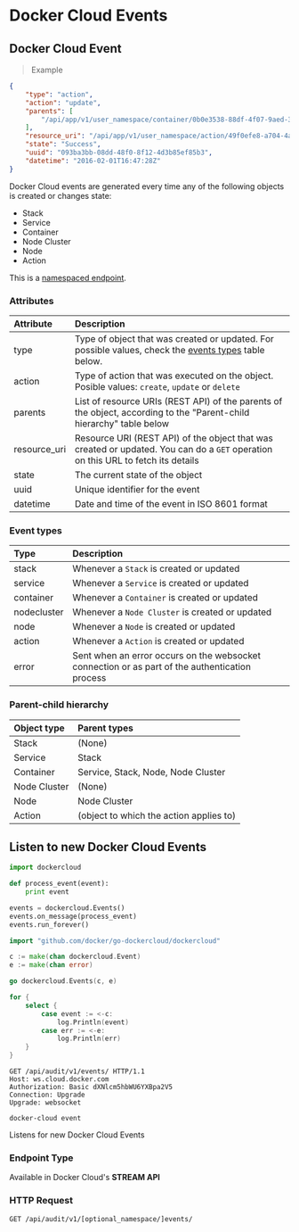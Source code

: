 # Docker Cloud Events

## Docker Cloud Event

> Example

```json
{
	"type": "action",
	"action": "update",
	"parents": [
		"/api/app/v1/user_namespace/container/0b0e3538-88df-4f07-9aed-3a3cc4175076/"
	],
	"resource_uri": "/api/app/v1/user_namespace/action/49f0efe8-a704-4a10-b02f-f96344fabadd/",
	"state": "Success",
	"uuid": "093ba3bb-08dd-48f0-8f12-4d3b85ef85b3",
	"datetime": "2016-02-01T16:47:28Z"
}
```

Docker Cloud events are generated every time any of the following objects is created or changes state:

* Stack
* Service
* Container
* Node Cluster
* Node
* Action

This is a [namespaced endpoint](#namespaced-endpoints).

### Attributes

| Attribute    | Description                                                                                                                      |
|:-------------|:---------------------------------------------------------------------------------------------------------------------------------|
| type         | Type of object that was created or updated. For possible values, check the [events types](#event-types) table below.              |
| action       | Type of action that was executed on the object. Posible values: `create`, `update` or `delete`                                   |
| parents      | List of resource URIs (REST API) of the parents of the object, according to the "Parent-child hierarchy" table below             |
| resource_uri | Resource URI (REST API) of the object that was created or updated. You can do a `GET` operation on this URL to fetch its details |
| state        | The current state of the object                                                                                                  |
| uuid         | Unique identifier for the event                                                                                                  |
| datetime     | Date and time of the event in ISO 8601 format                                                                                    |


### Event types

| Type        | Description                                                                                    |
|:------------|:-----------------------------------------------------------------------------------------------|
| stack       | Whenever a `Stack` is created or updated                                                       |
| service     | Whenever a `Service` is created or updated                                                     |
| container   | Whenever a `Container` is created or updated                                                   |
| nodecluster | Whenever a `Node Cluster` is created or updated                                                |
| node        | Whenever a `Node` is created or updated                                                        |
| action      | Whenever a `Action` is created or updated                                                      |
| error       | Sent when an error occurs on the websocket connection or as part of the authentication process |


### Parent-child hierarchy

| Object type  | Parent types                            |
|:-------------|:----------------------------------------|
| Stack        | (None)                                  |
| Service      | Stack                                   |
| Container    | Service, Stack, Node, Node Cluster      |
| Node Cluster | (None)                                  |
| Node         | Node Cluster                            |
| Action       | (object to which the action applies to) |


## Listen to new Docker Cloud Events

```python
import dockercloud

def process_event(event):
    print event

events = dockercloud.Events()
events.on_message(process_event)
events.run_forever()
```

```go
import "github.com/docker/go-dockercloud/dockercloud"

c := make(chan dockercloud.Event)
e := make(chan error)

go dockercloud.Events(c, e)

for {
	select {
		case event := <-c:
			log.Println(event)
		case err := <-e:
			log.Println(err)
	}
}
```

```http
GET /api/audit/v1/events/ HTTP/1.1
Host: ws.cloud.docker.com
Authorization: Basic dXNlcm5hbWU6YXBpa2V5
Connection: Upgrade
Upgrade: websocket
```

```shell
docker-cloud event
```

Listens for new Docker Cloud Events

### Endpoint Type

Available in Docker Cloud's **STREAM API**

### HTTP Request

`GET /api/audit/v1/[optional_namespace/]events/`
